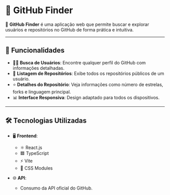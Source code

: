 # 🔎 GitHub Finder

🌟 **GitHub Finder** é uma aplicação web que permite buscar e explorar usuários e repositórios no GitHub de forma prática e intuitiva.

---

## 🚀 Funcionalidades

- 🧑‍💻 **Busca de Usuários**: Encontre qualquer perfil do GitHub com informações detalhadas.
- 📂 **Listagem de Repositórios**: Exibe todos os repositórios públicos de um usuário.
- ⭐ **Detalhes do Repositório**: Veja informações como número de estrelas, forks e linguagem principal.
- 📊 **Interface Responsiva**: Design adaptado para todos os dispositivos.

---

## 🛠️ Tecnologias Utilizadas

- 🖥️ **Frontend**:
  - ⚛️ React.js
  - 🟦 TypeScript
  - ⚡ Vite
  - 🎨 CSS Modules

- 🌐 **API**:
  - Consumo da API oficial do GitHub.
